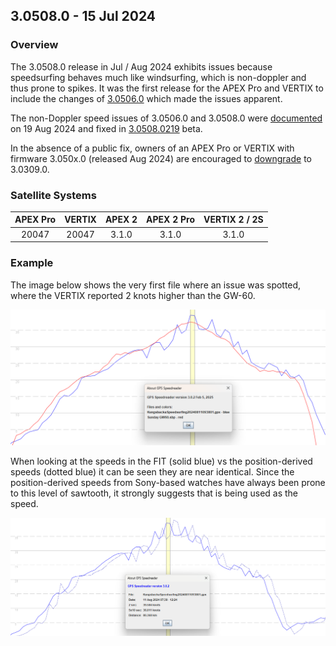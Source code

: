 ## 3.0508.0 - 15 Jul 2024

### Overview

The 3.0508.0 release in Jul / Aug 2024 exhibits issues because speedsurfing behaves much like windsurfing, which is non-doppler and thus prone to spikes. It was the first release for the APEX Pro and VERTIX to include the changes of [3.0506.0](../3.0506.0/README.md) which made the issues apparent.

The non-Doppler speed issues of 3.0506.0 and 3.0508.0 were [documented](../../doppler/README.md) on 19 Aug 2024 and fixed in [3.0508.0219](../3.0508.0219/README.md) beta.

In the absence of a public fix, owners of an APEX Pro or VERTIX with firmware 3.050x.0 (released Aug 2024) are encouraged to [downgrade](../3.0309.0/install.md) to 3.0309.0.



### Satellite Systems

| APEX Pro | VERTIX | APEX 2 | APEX 2 Pro | VERTIX 2 / 2S |
| :------: | :----: | :----: | :--------: | :-----------: |
|  20047   | 20047  | 3.1.0  |   3.1.0    |     3.1.0     |



### Example

The image below shows the very first file where an issue was spotted, where the VERTIX reported 2 knots higher than the GW-60.

![vertix-issue](img/vertix-issue.png)



When looking at the speeds in the FIT (solid blue) vs the position-derived speeds (dotted blue) it can be seen they are near identical. Since the position-derived speeds from Sony-based watches have always been prone to this level of sawtooth, it strongly suggests that is being used as the speed.

![vertix-only](img/vertix-only.png)
